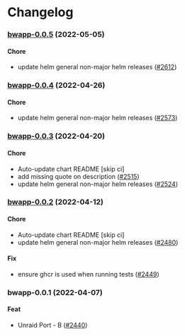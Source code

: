 # Changelog




<a name="bwapp-0.0.5"></a>
### [bwapp-0.0.5](https://github.com/truecharts/apps/compare/bwapp-0.0.4...bwapp-0.0.5) (2022-05-05)

#### Chore

* update helm general non-major helm releases ([#2612](https://github.com/truecharts/apps/issues/2612))



<a name="bwapp-0.0.4"></a>
### [bwapp-0.0.4](https://github.com/truecharts/apps/compare/bwapp-0.0.3...bwapp-0.0.4) (2022-04-26)

#### Chore

* update helm general non-major helm releases ([#2573](https://github.com/truecharts/apps/issues/2573))



<a name="bwapp-0.0.3"></a>
### [bwapp-0.0.3](https://github.com/truecharts/apps/compare/bwapp-0.0.2...bwapp-0.0.3) (2022-04-20)

#### Chore

* Auto-update chart README [skip ci]
* add missing quote on description ([#2515](https://github.com/truecharts/apps/issues/2515))
* update helm general non-major helm releases ([#2524](https://github.com/truecharts/apps/issues/2524))



<a name="bwapp-0.0.2"></a>
### [bwapp-0.0.2](https://github.com/truecharts/apps/compare/bwapp-0.0.1...bwapp-0.0.2) (2022-04-12)

#### Chore

* Auto-update chart README [skip ci]
* update helm general non-major helm releases ([#2480](https://github.com/truecharts/apps/issues/2480))

#### Fix

* ensure ghcr is used when running tests ([#2449](https://github.com/truecharts/apps/issues/2449))



<a name="bwapp-0.0.1"></a>
### bwapp-0.0.1 (2022-04-07)

#### Feat

* Unraid Port - B ([#2440](https://github.com/truecharts/apps/issues/2440))
